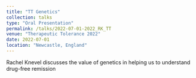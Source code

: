```yaml
---
title: "TT Genetics"
collection: talks
type: "Oral Presentation"
permalink: /talks/2022-07-01-2022_RK_TT
venue: "Therapeutic Tolerance 2022"
date: 2022-07-01
location: "Newcastle, England"
---
```


Rachel Knevel discusses the value of genetics in helping us to understand drug-free remission
